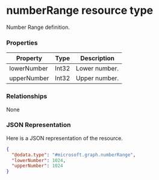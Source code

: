 ﻿# numberRange resource type

Number Range definition.
### Properties
|Property|Type|Description|
|---|---|---|
|lowerNumber|Int32|Lower number.|
|upperNumber|Int32|Upper number.|

### Relationships
None
### JSON Representation
Here is a JSON representation of the resource.
<!-- {
  "blockType": "resource",
  "keyProperty": "id",
  "@odata.type": "microsoft.graph.numberRange"
}
-->
```json
{
  "@odata.type": "#microsoft.graph.numberRange",
  "lowerNumber": 1024,
  "upperNumber": 1024
}
```




